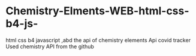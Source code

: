 # Chemistry-Elments-WEB-html-css-b4-js-
html css b4 javascript ,abd the api of chemistry elements
Api covid tracker
Used chemistry API from the github
